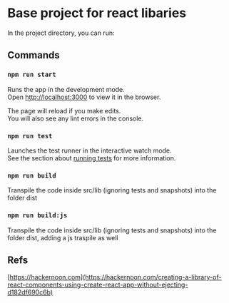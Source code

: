 # Base project for react libaries

In the project directory, you can run:

## Commands

### `npm run start`

Runs the app in the development mode.<br>
Open [http://localhost:3000](http://localhost:3000) to view it in the browser.

The page will reload if you make edits.<br>
You will also see any lint errors in the console.

### `npm run test`

Launches the test runner in the interactive watch mode.<br>
See the section about [running tests](https://facebook.github.io/create-react-app/docs/running-tests) for more information.

### `npm run build`

Transpile the code inside src/lib (ignoring tests and snapshots) into the folder dist

### `npm run build:js`

Transpile the code inside src/lib (ignoring tests and snapshots) into the folder dist, adding a js traspile as well

## Refs
[https://hackernoon.com](https://hackernoon.com/creating-a-library-of-react-components-using-create-react-app-without-ejecting-d182df690c6b)


